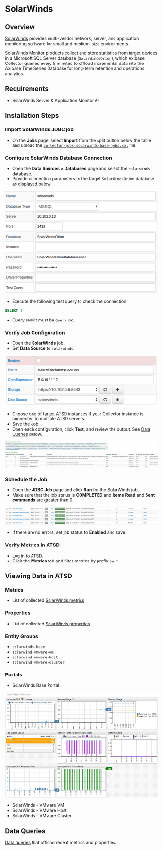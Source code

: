# SolarWinds

## Overview

[SolarWinds](http://www.solarwinds.com/) provides multi-vendor network, server, and application monitoring software for small and medium-size environments.

SolarWinds Monitor products collect and store statistics from target devices in a Microsoft SQL Server database (`SolarWindsOrion`), which Axibase Collector queries every 5 minutes to offload incremental data into the Axibase Time Series Database for long-term retention and operations analytics.

## Requirements

* SolarWinds Server & Application Monitor `6+`

## Installation Steps

### Import SolarWinds JDBC job

* On the **Jobs** page, select **Import** from the split button below the table and upload the [`collector-jobs-solarwinds-base-jobs.xml`](collector-jobs-solarwinds-base-jobs.xml) file.

### Configure SolarWinds Database Connection

* Open the **Data Sources > Databases** page and select the `solarwinds` database.
* Provide connection parameters to the target `SolarWindsOrion` database as displayed below:

![](./images/solarwinds-datasource.png)

* Execute the following test query to check the connection:

```SQL
SELECT 1
```

* Query result must be `Query OK`.

### Verify Job Configuration

* Open the **SolarWinds** job.
* Set **Data Source** to `solarwinds`.

![](./images/solarwinds-job.png)

* Choose one of target ATSD instances if your Collector instance is connected to multiple ATSD servers.
* Save the Job.
* Open each configuration, click **Test**, and review the output. See [Data Queries](#data-queries) below.

![](./images/test_result.png)

### Schedule the Job

* Open the **JDBC Job** page and click **Run** for the SolarWinds job.
* Make sure that the job status is **COMPLETED** and **Items Read** and **Sent commands** are greater than 0.

![](./images/test_run.png)

* If there are no errors, set job status to **Enabled** and save.

### Verify Metrics in ATSD

* Log in to ATSD.
* Click the **Metrics** tab and filter metrics by prefix `sw.*`.

## Viewing Data in ATSD

### Metrics

* List of collected [SolarWinds metrics](metric-list.md)

### Properties

* List of collected [SolarWinds properties](properties-list.md)

### Entity Groups

* `solarwinds-base`
* `solarwind-vmware-vm`
* `solarwind-vmware-host`
* `solarwind-vmware-cluster`

### Portals

* SolarWinds Base Portal

![](./images/solarwinds_base_portal_31.png)

* SolarWinds - VMware VM
* SolarWinds - VMware Host
* SolarWinds - VMware Cluster

## Data Queries

[Data queries](data-queries.md) that offload recent metrics and properties.
